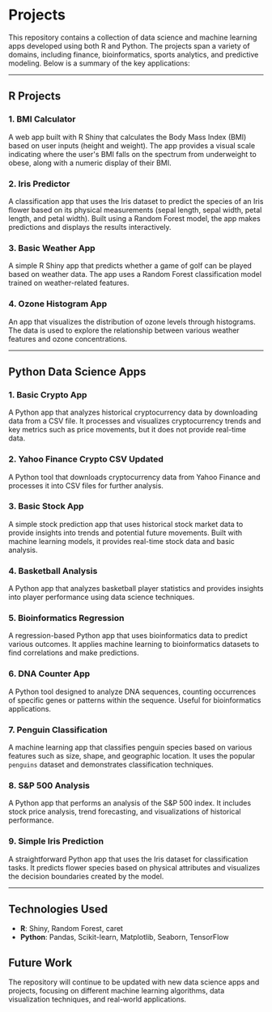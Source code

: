 # Projects

This repository contains a collection of data science and machine learning apps developed using both R and Python. The projects span a variety of domains, including finance, bioinformatics, sports analytics, and predictive modeling. Below is a summary of the key applications:

---

## R Projects

### 1. **BMI Calculator**  
   A web app built with R Shiny that calculates the Body Mass Index (BMI) based on user inputs (height and weight). The app provides a visual scale indicating where the user's BMI falls on the spectrum from underweight to obese, along with a numeric display of their BMI.

### 2. **Iris Predictor**  
   A classification app that uses the Iris dataset to predict the species of an Iris flower based on its physical measurements (sepal length, sepal width, petal length, and petal width). Built using a Random Forest model, the app makes predictions and displays the results interactively.

### 3. **Basic Weather App**  
   A simple R Shiny app that predicts whether a game of golf can be played based on weather data. The app uses a Random Forest classification model trained on weather-related features.

### 4. **Ozone Histogram App**  
   An app that visualizes the distribution of ozone levels through histograms. The data is used to explore the relationship between various weather features and ozone concentrations.

---

## Python Data Science Apps

### 1. **Basic Crypto App**  
   A Python app that analyzes historical cryptocurrency data by downloading data from a CSV file. It processes and visualizes cryptocurrency trends and key metrics such as price movements, but it does not provide real-time data.

### 2. **Yahoo Finance Crypto CSV Updated**  
   A Python tool that downloads cryptocurrency data from Yahoo Finance and processes it into CSV files for further analysis.

### 3. **Basic Stock App**  
   A simple stock prediction app that uses historical stock market data to provide insights into trends and potential future movements. Built with machine learning models, it provides real-time stock data and basic analysis.

### 4. **Basketball Analysis**  
   A Python app that analyzes basketball player statistics and provides insights into player performance using data science techniques.

### 5. **Bioinformatics Regression**  
   A regression-based Python app that uses bioinformatics data to predict various outcomes. It applies machine learning to bioinformatics datasets to find correlations and make predictions.

### 6. **DNA Counter App**  
   A Python tool designed to analyze DNA sequences, counting occurrences of specific genes or patterns within the sequence. Useful for bioinformatics applications.

### 7. **Penguin Classification**  
   A machine learning app that classifies penguin species based on various features such as size, shape, and geographic location. It uses the popular `penguins` dataset and demonstrates classification techniques.

### 8. **S&P 500 Analysis**  
   A Python app that performs an analysis of the S&P 500 index. It includes stock price analysis, trend forecasting, and visualizations of historical performance.

### 9. **Simple Iris Prediction**  
   A straightforward Python app that uses the Iris dataset for classification tasks. It predicts flower species based on physical attributes and visualizes the decision boundaries created by the model.

---

## Technologies Used
- **R**: Shiny, Random Forest, caret
- **Python**: Pandas, Scikit-learn, Matplotlib, Seaborn, TensorFlow

## Future Work
The repository will continue to be updated with new data science apps and projects, focusing on different machine learning algorithms, data visualization techniques, and real-world applications.